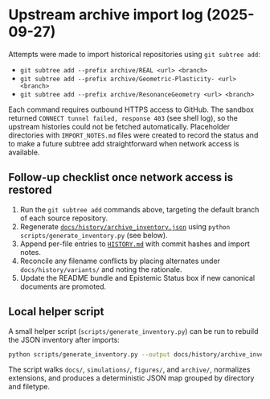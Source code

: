 # Upstream archive import log (2025-09-27)

Attempts were made to import historical repositories using `git subtree add`:

- `git subtree add --prefix archive/REAL <url> <branch>`
- `git subtree add --prefix archive/Geometric-Plasticity- <url> <branch>`
- `git subtree add --prefix archive/ResonanceGeometry <url> <branch>`

Each command requires outbound HTTPS access to GitHub. The sandbox returned `CONNECT tunnel failed, response 403` (see shell log), so the upstream histories could not be fetched automatically. Placeholder directories with `IMPORT_NOTES.md` files were created to record the status and to make a future subtree add straightforward when network access is available.

## Follow-up checklist once network access is restored

1. Run the `git subtree add` commands above, targeting the default branch of each source repository.
2. Regenerate [`docs/history/archive_inventory.json`](archive_inventory.json) using `python scripts/generate_inventory.py` (see below).
3. Append per-file entries to [`HISTORY.md`](HISTORY.md) with commit hashes and import notes.
4. Reconcile any filename conflicts by placing alternates under `docs/history/variants/` and noting the rationale.
5. Update the README bundle and Epistemic Status box if new canonical documents are promoted.

## Local helper script

A small helper script (`scripts/generate_inventory.py`) can be run to rebuild the JSON inventory after imports:

```bash
python scripts/generate_inventory.py --output docs/history/archive_inventory.json
```

The script walks `docs/`, `simulations/`, `figures/`, and `archive/`, normalizes extensions, and produces a deterministic JSON map grouped by directory and filetype.
